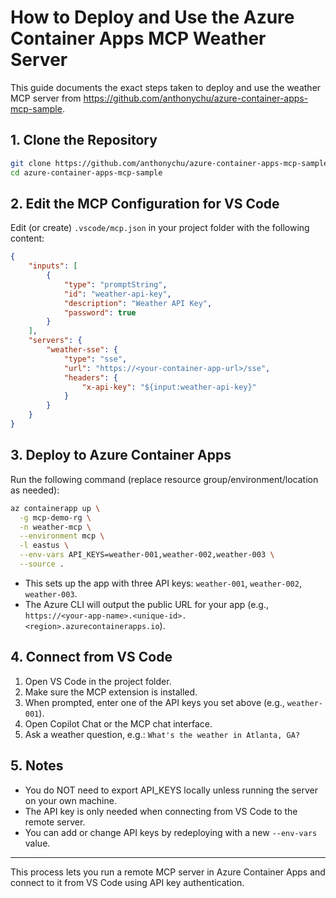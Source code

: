 # How to Deploy and Use the Azure Container Apps MCP Weather Server

This guide documents the exact steps taken to deploy and use the weather MCP server from <https://github.com/anthonychu/azure-container-apps-mcp-sample>.

## 1. Clone the Repository

``` sh
git clone https://github.com/anthonychu/azure-container-apps-mcp-sample.git
cd azure-container-apps-mcp-sample
```

## 2. Edit the MCP Configuration for VS Code

Edit (or create) `.vscode/mcp.json` in your project folder with the following content:

```json
{
    "inputs": [
        {
            "type": "promptString",
            "id": "weather-api-key",
            "description": "Weather API Key",
            "password": true
        }
    ],
    "servers": {
        "weather-sse": {
            "type": "sse",
            "url": "https://<your-container-app-url>/sse",
            "headers": {
                "x-api-key": "${input:weather-api-key}"
            }
        }
    }
}
```

## 3. Deploy to Azure Container Apps

Run the following command (replace resource group/environment/location as needed):

``` sh
az containerapp up \
  -g mcp-demo-rg \
  -n weather-mcp \
  --environment mcp \
  -l eastus \
  --env-vars API_KEYS=weather-001,weather-002,weather-003 \
  --source .
```

- This sets up the app with three API keys: `weather-001`, `weather-002`, `weather-003`.
- The Azure CLI will output the public URL for your app (e.g., `https://<your-app-name>.<unique-id>.<region>.azurecontainerapps.io`).

## 4. Connect from VS Code

1. Open VS Code in the project folder.
2. Make sure the MCP extension is installed.
3. When prompted, enter one of the API keys you set above (e.g., `weather-001`).
4. Open Copilot Chat or the MCP chat interface.
5. Ask a weather question, e.g.: `What's the weather in Atlanta, GA?`

## 5. Notes

- You do NOT need to export API_KEYS locally unless running the server on your own machine.
- The API key is only needed when connecting from VS Code to the remote server.
- You can add or change API keys by redeploying with a new `--env-vars` value.

---

This process lets you run a remote MCP server in Azure Container Apps and connect to it from VS Code using API key authentication.
